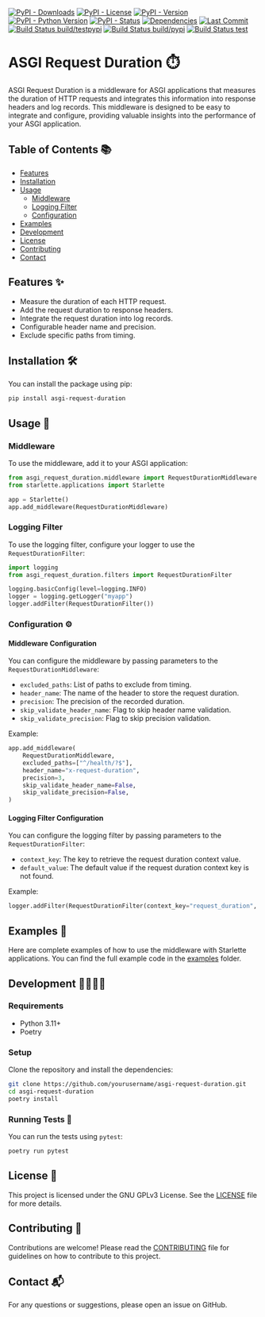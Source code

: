 [![PyPI - Downloads](https://img.shields.io/pypi/dm/asgi-request-duration.svg)](https://pypi.org/project/asgi-request-duration/)
[![PyPI - License](https://img.shields.io/pypi/l/asgi-request-duration)](https://www.gnu.org/licenses/gpl-3.0)
[![PyPI - Version](https://img.shields.io/pypi/v/asgi-request-duration.svg)](https://pypi.org/project/asgi-request-duration/)
[![PyPI - Python Version](https://img.shields.io/pypi/pyversions/asgi-request-duration)](https://pypi.org/project/asgi-request-duration/)
[![PyPI - Status](https://img.shields.io/pypi/status/asgi-request-duration)](https://pypi.org/project/asgi-request-duration/)
[![Dependencies](https://img.shields.io/librariesio/release/pypi/asgi-request-duration)](https://libraries.io/pypi/asgi-request-duration)
[![Last Commit](https://img.shields.io/github/last-commit/feteu/asgi-request-duration)](https://github.com/feteu/asgi-request-duration/commits/main)
[![Build Status build/testpypi](https://img.shields.io/github/actions/workflow/status/feteu/asgi-request-duration/publish-testpypi.yaml?label=publish-testpypi)](https://github.com/feteu/asgi-request-duration/actions/workflows/publish-testpypi.yaml)
[![Build Status build/pypi](https://img.shields.io/github/actions/workflow/status/feteu/asgi-request-duration/publish-pypi.yaml?label=publish-pypi)](https://github.com/feteu/asgi-request-duration/actions/workflows/publish-pypi.yaml)
[![Build Status test](https://img.shields.io/github/actions/workflow/status/feteu/asgi-request-duration/test.yaml?label=test)](https://github.com/feteu/asgi-request-duration/actions/workflows/test.yaml)

# ASGI Request Duration ⏱️

ASGI Request Duration is a middleware for ASGI applications that measures the duration of HTTP requests and integrates this information into response headers and log records. This middleware is designed to be easy to integrate and configure, providing valuable insights into the performance of your ASGI application.

## Table of Contents 📚

- [Features](#features)
- [Installation](#installation)
- [Usage](#usage)
  - [Middleware](#middleware)
  - [Logging Filter](#logging-filter)
  - [Configuration](#configuration)
- [Examples](#examples)
- [Development](#development)
- [License](#license)
- [Contributing](#contributing)
- [Contact](#contact)

## Features ✨

- Measure the duration of each HTTP request.
- Add the request duration to response headers.
- Integrate the request duration into log records.
- Configurable header name and precision.
- Exclude specific paths from timing.

## Installation 🛠️

You can install the package using pip:

```bash
pip install asgi-request-duration
```

## Usage 🚀

### Middleware

To use the middleware, add it to your ASGI application:

```python
from asgi_request_duration.middleware import RequestDurationMiddleware
from starlette.applications import Starlette

app = Starlette()
app.add_middleware(RequestDurationMiddleware)
```

### Logging Filter

To use the logging filter, configure your logger to use the `RequestDurationFilter`:

```python
import logging
from asgi_request_duration.filters import RequestDurationFilter

logging.basicConfig(level=logging.INFO)
logger = logging.getLogger("myapp")
logger.addFilter(RequestDurationFilter())
```

### Configuration ⚙️

#### Middleware Configuration

You can configure the middleware by passing parameters to the `RequestDurationMiddleware`:

- `excluded_paths`: List of paths to exclude from timing.
- `header_name`: The name of the header to store the request duration.
- `precision`: The precision of the recorded duration.
- `skip_validate_header_name`: Flag to skip header name validation.
- `skip_validate_precision`: Flag to skip precision validation.

Example:

```python
app.add_middleware(
    RequestDurationMiddleware,
    excluded_paths=["^/health/?$"],
    header_name="x-request-duration",
    precision=3,
    skip_validate_header_name=False,
    skip_validate_precision=False,
)
```

#### Logging Filter Configuration

You can configure the logging filter by passing parameters to the `RequestDurationFilter`:

- `context_key`: The key to retrieve the request duration context value.
- `default_value`: The default value if the request duration context key is not found.

Example:

```python
logger.addFilter(RequestDurationFilter(context_key="request_duration", default_value="-"))
```

## Examples 📖

Here are complete examples of how to use the middleware with Starlette applications. You can find the full example code in the [examples](examples) folder.

## Development 👩‍💻👨‍💻

### Requirements

- Python 3.11+
- Poetry

### Setup

Clone the repository and install the dependencies:

```sh
git clone https://github.com/yourusername/asgi-request-duration.git
cd asgi-request-duration
poetry install
```

### Running Tests 🧪

You can run the tests using `pytest`:

```sh
poetry run pytest
```

## License 📜

This project is licensed under the GNU GPLv3 License. See the [LICENSE](LICENSE) file for more details.

## Contributing 🤝

Contributions are welcome! Please read the [CONTRIBUTING](CONTRIBUTING.md) file for guidelines on how to contribute to this project.

## Contact 📬

For any questions or suggestions, please open an issue on GitHub.
